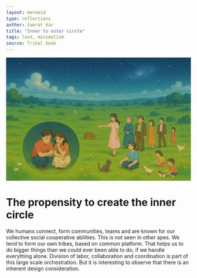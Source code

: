 ```yaml
---
layout: mermaid
type: reflections
author: Samrat Kar
title: "Inner to outer circle"
tags: love, minimalism
source: Tribal book
---
```


![](/images/reflection/inner-outer-circle.png)

# The propensity to create the inner circle

We humans connect, form communities, teams and are known for our collective social cooperative abilities. This is not seen in other apes. We tend to form our own tribes, based on common platform. That helps us to do bigger things than we could ever been able to do, if we handle everything alone. Division of labor, collaboration and coordination is part of this large scale orchestration. But it is interesting to observe that there is an inherent design consideration. 

